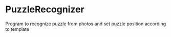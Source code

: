 # PuzzleRecognizer
Program to recognize puzzle from photos and set puzzle position according to template

